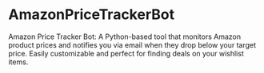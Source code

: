 # AmazonPriceTrackerBot
Amazon Price Tracker Bot: A Python-based tool that monitors Amazon product prices and notifies you via email when they drop below your target price. Easily customizable and perfect for finding deals on your wishlist items. 
